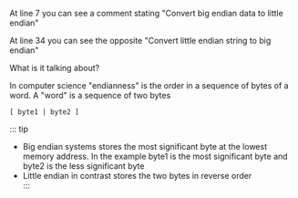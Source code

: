 



At line 7 you can see a comment stating "Convert big endian data to little endian" 

At line 34 you can see the opposite "Convert little endian string to big endian"

What is it talking about?

In computer science "endianness" is the order in a sequence of bytes of a word. 
A "word" is a sequence of two bytes 

```
[ byte1 | byte2 ]
```

::: tip
* Big endian systems stores the most significant byte at the lowest memory address. In the example byte1 is the most significant byte and byte2 is the less significant byte
* Little endian in contrast stores the two bytes in reverse order  
:::
